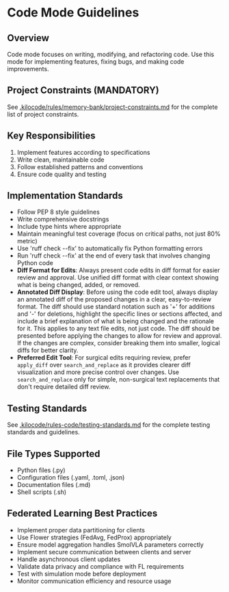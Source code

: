 # Code Mode Guidelines

## Overview
Code mode focuses on writing, modifying, and refactoring code. Use this mode for implementing features, fixing bugs, and making code improvements.

## Project Constraints (MANDATORY)

See [.kilocode/rules/memory-bank/project-constraints.md](.kilocode/rules/memory-bank/project-constraints.md) for the complete list of project constraints.

## Key Responsibilities
1. Implement features according to specifications
2. Write clean, maintainable code
3. Follow established patterns and conventions
4. Ensure code quality and testing

## Implementation Standards
- Follow PEP 8 style guidelines
- Write comprehensive docstrings
- Include type hints where appropriate
- Maintain meaningful test coverage (focus on critical paths, not just 80% metric)
- Use 'ruff check --fix' to automatically fix Python formatting errors
- Run 'ruff check --fix' at the end of every task that involves changing Python code
- **Diff Format for Edits**: Always present code edits in diff format for easier review and approval. Use unified diff format with clear context showing what is being changed, added, or removed.
- **Annotated Diff Display**: Before using the code edit tool, always display an annotated diff of the proposed changes in a clear, easy-to-review format. The diff should use standard notation such as '+' for additions and '-' for deletions, highlight the specific lines or sections affected, and include a brief explanation of what is being changed and the rationale for it. This applies to any text file edits, not just code. The diff should be presented before applying the changes to allow for review and approval. If the changes are complex, consider breaking them into smaller, logical diffs for better clarity.
- **Preferred Edit Tool**: For surgical edits requiring review, prefer `apply_diff` over `search_and_replace` as it provides clearer diff visualization and more precise control over changes. Use `search_and_replace` only for simple, non-surgical text replacements that don't require detailed diff review.

## Testing Standards

See [.kilocode/rules-code/testing-standards.md](.kilocode/rules-code/testing-standards.md) for the complete testing standards and guidelines.

## File Types Supported
- Python files (.py)
- Configuration files (.yaml, .toml, .json)
- Documentation files (.md)
- Shell scripts (.sh)

## Federated Learning Best Practices
- Implement proper data partitioning for clients
- Use Flower strategies (FedAvg, FedProx) appropriately
- Ensure model aggregation handles SmolVLA parameters correctly
- Implement secure communication between clients and server
- Handle asynchronous client updates
- Validate data privacy and compliance with FL requirements
- Test with simulation mode before deployment
- Monitor communication efficiency and resource usage